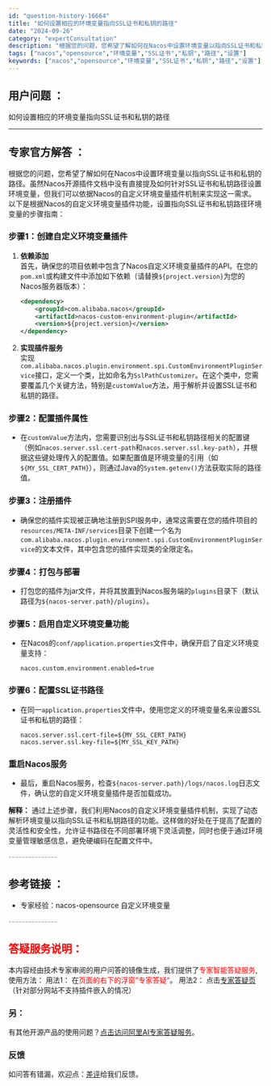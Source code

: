 ```yaml
---
id: "question-history-16664"
title: "如何设置相应的环境变量指向SSL证书和私钥的路径"
date: "2024-09-26"
category: "expertConsultation"
description: "根据您的问题，您希望了解如何在Nacos中设置环境变量以指向SSL证书和私钥的路径。虽然Nacos开源插件文档中没有直接提及如何针对SSL证书和私钥路径设置环境变量，但我们可以依据Nacos的自定义环境变量插件机制来实现这一需求。以下是根据Nacos的自定义环境变量插件功能，设置指向SSL证书和私钥"
tags: ["nacos","opensource","环境变量","SSL证书","私钥","路径","设置"]
keywords: ["nacos","opensource","环境变量","SSL证书","私钥","路径","设置"]
---
```


## 用户问题 ： 
 如何设置相应的环境变量指向SSL证书和私钥的路径  

---------------
## 专家官方解答 ：

根据您的问题，您希望了解如何在Nacos中设置环境变量以指向SSL证书和私钥的路径。虽然Nacos开源插件文档中没有直接提及如何针对SSL证书和私钥路径设置环境变量，但我们可以依据Nacos的自定义环境变量插件机制来实现这一需求。以下是根据Nacos的自定义环境变量插件功能，设置指向SSL证书和私钥路径环境变量的步骤指南：

### 步骤1：创建自定义环境变量插件

1. **依赖添加**  
   首先，确保您的项目依赖中包含了Nacos自定义环境变量插件的API。在您的`pom.xml`或构建文件中添加如下依赖（请替换`${project.version}`为您的Nacos服务器版本）：

   ```xml
   <dependency>
       <groupId>com.alibaba.nacos</groupId>
       <artifactId>nacos-custom-environment-plugin</artifactId>
       <version>${project.version}</version>
   </dependency>
   ```

2. **实现插件服务**  
   实现`com.alibaba.nacos.plugin.environment.spi.CustomEnvironmentPluginService`接口，定义一个类，比如命名为`SslPathCustomizer`。在这个类中，您需要覆盖几个关键方法，特别是`customValue`方法，用于解析并设置SSL证书和私钥的路径。

### 步骤2：配置插件属性

- 在`customValue`方法内，您需要识别出与SSL证书和私钥路径相关的配置键（例如`nacos.server.ssl.cert-path`和`nacos.server.ssl.key-path`），并根据这些键处理传入的配置值。如果配置值是环境变量的引用（如`${MY_SSL_CERT_PATH}`），则通过Java的`System.getenv()`方法获取实际的路径值。

### 步骤3：注册插件

- 确保您的插件实现被正确地注册到SPI服务中，通常这需要在您的插件项目的`resources/META-INF/services`目录下创建一个名为`com.alibaba.nacos.plugin.environment.spi.CustomEnvironmentPluginService`的文本文件，其中包含您的插件实现类的全限定名。

### 步骤4：打包与部署

- 打包您的插件为jar文件，并将其放置到Nacos服务端的`plugins`目录下（默认路径为`${nacos-server.path}/plugins`）。

### 步骤5：启用自定义环境变量功能

- 在Nacos的`conf/application.properties`文件中，确保开启了自定义环境变量支持：

  ```properties
  nacos.custom.environment.enabled=true
  ```

### 步骤6：配置SSL证书路径

- 在同一`application.properties`文件中，使用您定义的环境变量名来设置SSL证书和私钥的路径：

  ```properties
  nacos.server.ssl.cert-file=${MY_SSL_CERT_PATH}
  nacos.server.ssl.key-file=${MY_SSL_KEY_PATH}
  ```

### 重启Nacos服务

- 最后，重启Nacos服务，检查`${nacos-server.path}/logs/nacos.log`日志文件，确认您的自定义环境变量插件是否加载成功。

**解释：**
通过上述步骤，我们利用Nacos的自定义环境变量插件机制，实现了动态解析环境变量以指向SSL证书和私钥路径的功能。这样做的好处在于提高了配置的灵活性和安全性，允许证书路径在不同部署环境下灵活调整，同时也便于通过环境变量管理敏感信息，避免硬编码在配置文件中。


<font color="#949494">---------------</font> 


## 参考链接 ：

* 专家经验：nacos-opensource 自定义环境变量 


 <font color="#949494">---------------</font> 
 


## <font color="#FF0000">答疑服务说明：</font> 

本内容经由技术专家审阅的用户问答的镜像生成，我们提供了<font color="#FF0000">专家智能答疑服务</font>,使用方法：
用法1： 在<font color="#FF0000">页面的右下的浮窗”专家答疑“</font>。
用法2： 点击[专家答疑页](https://answer.opensource.alibaba.com/docs/intro)（针对部分网站不支持插件嵌入的情况）
### 另：


有其他开源产品的使用问题？[点击访问阿里AI专家答疑服务](https://answer.opensource.alibaba.com/docs/intro)。
### 反馈
如问答有错漏，欢迎点：[差评](https://ai.nacos.io/user/feedbackByEnhancerGradePOJOID?enhancerGradePOJOId=16677)给我们反馈。
